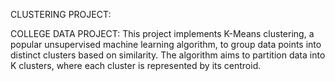 CLUSTERING PROJECT:

COLLEGE DATA PROJECT:
 This project implements K-Means clustering, a popular unsupervised machine learning algorithm, to group data points into distinct clusters based on similarity. The algorithm aims to partition data into K clusters, where each cluster is represented by its centroid.

